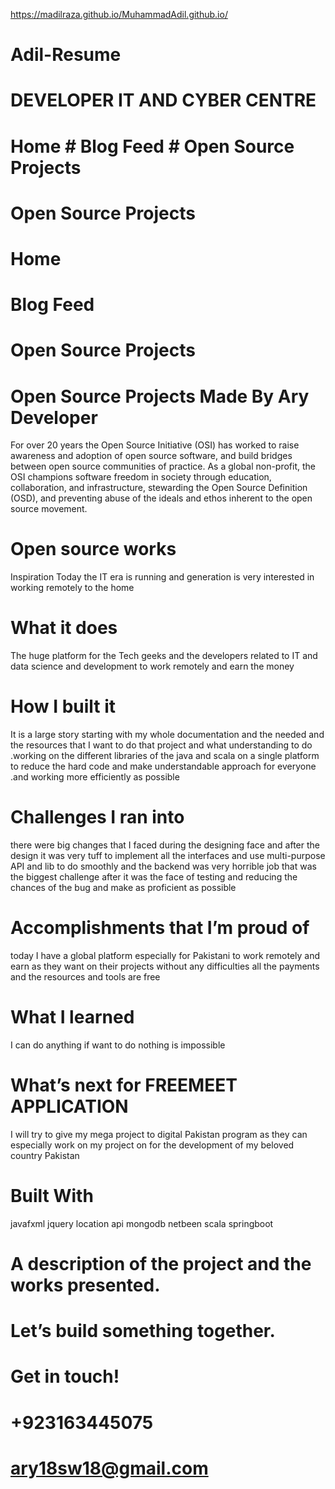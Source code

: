 https://madilraza.github.io/MuhammadAdil.github.io/
# Adil-Resume
 
# DEVELOPER IT AND CYBER CENTRE

 # Home # Blog Feed  # Open Source Projects
 
 # Open Source Projects
 # Home
 
 # Blog Feed
 
 # Open Source Projects

# Open Source Projects Made By Ary Developer
For over 20 years the Open Source Initiative (OSI) has worked to raise awareness and adoption of open source software, and build bridges between open source communities of practice. As a global non-profit, the OSI champions software freedom in society through education, collaboration, and infrastructure, stewarding the Open Source Definition (OSD), and preventing abuse of the ideals and ethos inherent to the open source movement.

# Open source works
Inspiration
Today the IT era is running and generation is very interested in working remotely to the home

 # What it does
The huge platform for the Tech geeks and the developers related to IT and data science and development to work remotely and earn the money

 # How I built it
It is a large story starting with my whole documentation and the needed and the resources that I want to do that project and what understanding to do .working on the different libraries of the java and scala on a single platform to reduce the hard code and make understandable approach for everyone .and working more efficiently as possible

 # Challenges I ran into
there were big changes that I faced during the designing face and after the design it was very tuff to implement all the interfaces and use multi-purpose API and lib to do smoothly and the backend was very horrible job that was the biggest challenge after it was the face of testing and reducing the chances of the bug and make as proficient as possible

 # Accomplishments that I’m proud of
today I have a global platform especially for Pakistani to work remotely and earn as they want on their projects without any difficulties all the payments and the resources and tools are free

 # What I learned
I can do anything if want to do nothing is impossible

 # What’s next for FREEMEET APPLICATION
I will try to give my mega project to digital Pakistan program as they can especially work on my project on for the development of my beloved country Pakistan

 # Built With
javafxml
jquery
location api
mongodb
netbeen
scala
springboot

 # A description of the project and the works presented.

 # Let’s build something together.
 # Get in touch!
# +923163445075
# ary18sw18@gmail.com
